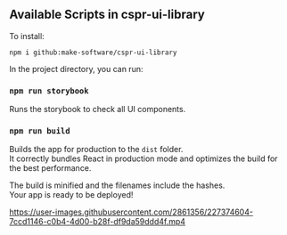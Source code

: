 ## Available Scripts in cspr-ui-library

To install:

`npm i github:make-software/cspr-ui-library`

In the project directory, you can run:

### `npm run storybook`

Runs the storybook to check all UI components.

### `npm run build`

Builds the app for production to the `dist` folder.\
It correctly bundles React in production mode and optimizes the build for the best performance.

The build is minified and the filenames include the hashes.\
Your app is ready to be deployed!



https://user-images.githubusercontent.com/2861356/227374604-7ccd1146-c0b4-4d00-b28f-df9da59ddd4f.mp4
